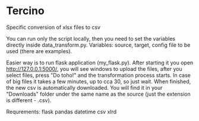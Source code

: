 # Tercino
Specific conversion of xlsx files to csv

You can run only the script locally, then you need to set the variables directly inside data_transform.py.
Variables: source, target, config file to be used (there are examples).

Easier way is to run flask application (my_flask.py). After starting it you open http://127.0.0.1:5000/, you will see windows to upload the files, after you select files, press "Do toho!" and the transformation process starts. In case of big files it takes a few minutes, up to cca 30, so just wait. When finished, the new csv is automatically downloaded. You will find it in your "Downloads" folder under the same name as the source (just the extension is different - .csv).

Requrements:
flask
pandas
datetime
csv
xlrd

